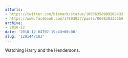 ```yaml
---
alturls:
- https://twitter.com/bismark/status/10956398909202432
- https://www.facebook.com/17803937/posts/806830333559
archive:
- 2010-12
date: '2010-12-04T07:19:43+00:00'
slug: '1291447183'
---
```


Watching Harry and the Hendersons.

